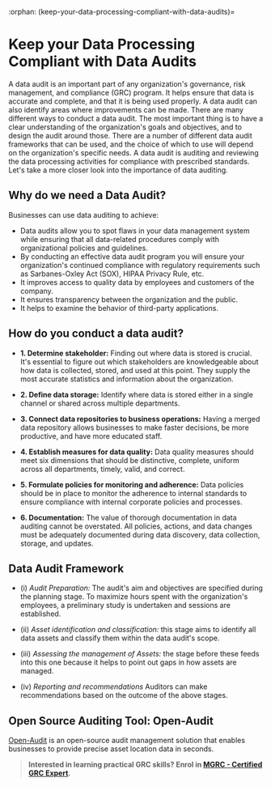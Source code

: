 :orphan:
(keep-your-data-processing-compliant-with-data-audits)=

# Keep your Data Processing Compliant with Data Audits

A data audit is an important part of any organization's governance, risk management, and compliance (GRC) program. It helps ensure that data is accurate and complete, and that it is being used properly. A data audit can also identify areas where improvements can be made. There are many different ways to conduct a data audit. The most important thing is to have a clear understanding of the organization's goals and objectives, and to design the audit around those. There are a number of different data audit frameworks that can be used, and the choice of which to use will depend on the organization's specific needs. A data audit is auditing and reviewing the data processing activities for compliance with prescribed standards. Let's take a more closer look into the importance of data auditing.

## Why do we need a Data Audit?

Businesses can use data auditing to achieve:

- Data audits allow you to spot flaws in your data management system while ensuring that all data-related procedures comply with organizational policies and guidelines.
- By conducting an effective data audit program you will ensure your organization's continued compliance with regulatory requirements such as Sarbanes-Oxley Act (SOX), HIPAA Privacy Rule, etc.
- It improves access to quality data by employees and customers of the company.
- It ensures transparency between the organization and the public.
- It helps to examine the behavior of third-party applications.

## How do you conduct a data audit?

- **1. Determine stakeholder:** Finding out where data is stored is crucial. It's essential to figure out which stakeholders are knowledgeable about how data is collected, stored, and used at this point. They supply the most accurate statistics and information about the organization.

- **2. Define data storage:** Identify where data is stored either in a single channel or shared across multiple departments.

- **3. Connect data repositories to business operations:** Having a merged data repository allows businesses to make faster decisions, be more productive, and have more educated staff.

- **4. Establish measures for data quality:** Data quality measures should meet six dimensions that should be distinctive, complete, uniform across all departments, timely, valid, and correct.

- **5. Formulate policies for monitoring and adherence:** Data policies should be in place to monitor the adherence to internal standards to ensure compliance with internal corporate policies and processes.

- **6. Documentation:** The value of thorough documentation in data auditing cannot be overstated. All policies, actions, and data changes must be adequately documented during data discovery, data collection, storage, and updates.

## Data Audit Framework

- (i) _Audit Preparation:_ The audit's aim and objectives are specified during the planning stage. To maximize hours spent with the organization's employees, a preliminary study is undertaken and sessions are established.

- (ii) _Asset identification and classification:_ this stage aims to identify all data assets and classify them within the data audit's scope.

- (iii) _Assessing the management of Assets:_ the stage before these feeds into this one because it helps to point out gaps in how assets are managed.
- (iv) _Reporting and recommendations_ Auditors can make recommendations based on the outcome of the above stages.

## Open Source Auditing Tool: Open-Audit

[Open-Audit](https://www.open-audit.org/) is an open-source audit management solution that enables businesses to provide precise asset location data in seconds.

> **Interested in learning practical GRC skills? Enrol in [MGRC - Certified GRC Expert](https://www.mosse-institute.com/certifications/mgrc-certified-grc-practitioner.html).**
